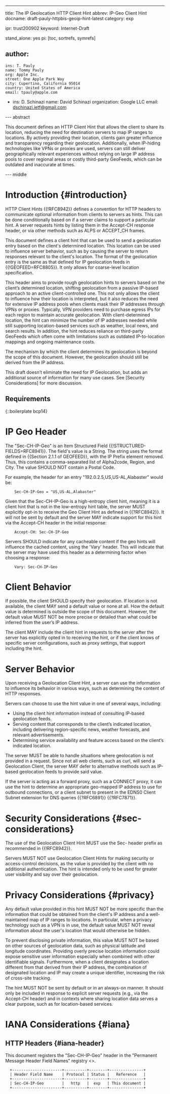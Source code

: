 ---
title: The IP Geolocation HTTP Client Hint
abbrev: IP-Geo Client Hint
docname: draft-pauly-httpbis-geoip-hint-latest
category: exp

ipr: trust200902
keyword: Internet-Draft

stand_alone: yes
pi: [toc, sortrefs, symrefs]

author:
 -
    ins: T. Pauly
    name: Tommy Pauly
    org: Apple Inc.
    street: One Apple Park Way
    city: Cupertino, California 95014
    country: United States of America
    email: tpauly@apple.com
 -
    ins: D. Schinazi
    name: David Schinazi
    organization: Google LLC
    email: dschinazi.ietf@gmail.com

--- abstract

This document defines an HTTP Client Hint that allows the client to
share its location, reducing the need for destination servers to map IP
ranges to locations. By actively providing their location, clients gain
greater influence and transparency regarding their geolocation.
Additionally, when IP-hiding technologies like VPNs or proxies are
used, servers can still deliver geographically relevant experiences
without relying on large IP address pools to cover regional areas or
costly third-party GeoFeeds, which can be outdated and inaccurate at
times.

--- middle

# Introduction {#introduction}

HTTP Client Hints {{!RFC8942}} defines a convention for HTTP headers to
communicate optional information from clients to servers as hints. This
can be done conditionally based on if a server claims to support a
particular hint. A server requests hints by listing them in the
Accept-CH response header, or via other methods such as ALPS or
ACCEPT_CH frames.

This document defines a client hint that can be used to send a
geolocation entry based on the client's determined location. This
location can be used to influence server behavior, such as by causing
the server to return responses relevant to the client's location. The
format of the geolocation entry is the same as that defined for IP
geolocation feeds in {{!GEOFEED=RFC8805}}. It only allows for
coarse-level location specification.

This header aims to provide rough geolocation hints to servers based on
the client’s determined location, shifting geolocation from a passive
IP-based approach to an active client-controlled one. This not only
allows the client to influence how their location is interpreted, but
it also reduces the need for extensive IP address pools when clients
mask their IP addresses through VPNs or proxies. Typically, VPN
providers need to purchase egress IPs for each region to maintain
accurate geolocation. With client-determined location, the hint can
minimize the number of IP addresses needed while still supporting
location-based services such as weather, local news, and search
results. In addition, the hint reduces reliance on third-party
GeoFeeds which often come with limitations such as outdated
IP-to-location mappings and ongoing maintenance costs.

The mechanism by which the client determines its geolocation is beyond
the scope of this document. However, the geolocation should still be
derived from the IP address.

This draft doesn’t eliminate the need for IP Geolocation, but adds an
additional source of information for many use cases. See [Security
Considerations] for more discussion.

## Requirements

{::boilerplate bcp14}

# IP Geo Header

The "Sec-CH-IP-Geo" is an Item Structured Field {{!STRUCTURED-FIELDS=RFC8941}}.
The field's value is a String. The string uses the format defined in
{{Section 2.1.1 of GEOFEED}}, with the IP Prefix element removed. Thus, this
contains a comma-separated list of Alpha2code, Region, and City. The
value SHOULD NOT contain a Postal Code.

For example, the header for an entry "192.0.2.5,US,US-AL,Alabaster" would be:

~~~
    Sec-CH-IP-Geo = "US,US-AL,Alabaster"
~~~

Given that the Sec-CH-IP-Geo is a high-entropy client hint, meaning it is
a client hint that is not in the low-entropy hint table, the server
MUST explicitly opt-in to receive the Geo Client Hint as defined in
{{?RFC8942}}. It will not be sent by default and the server MAY
indicate support for this hint via the Accept-CH header in the
initial response:

~~~
    Accept-CH: Sec-CH-IP-Geo
~~~

Servers SHOULD indicate for any cacheable content if the geo hints
will influence the cached content, using the 'Vary' header. This will
indicate that the server may have used this header as a determining
factor when choosing a response:

~~~
    Vary: Sec-CH-IP-Geo
~~~

# Client Behavior

If possible, the client SHOULD specify their geolocation. If location
is not available, the client MAY send a default value or none at all.
How the default value is determined is outside the scope of this
document. However, the default value MUST NOT be more precise or
detailed than what could be inferred from the user’s IP address.

The client MAY include the client hint in requests to the server after
the server has explicitly opted in to receiving the hint, or if the
client knows of specific server configurations, such as proxy
settings, that support including the hint.

# Server Behavior

Upon receiving a Geolocation Client Hint, a server can use the
information to influence its behavior in various ways, such as
determining the content of HTTP responses.

Servers can choose to use the hint value in one of several ways,
including:

- Using the client hint information instead of consulting IP-based
geolocation feeds.
- Serving content that corresponds to the client’s indicated location,
including delivering region-specific news, weather forecasts, and
relevant advertisements.
- Determining service availability and feature access based on the
client’s indicated location.

The server MUST be able to handle situations where geolocation is
not provided in a request. Since not all web clients, such as curl,
will send a Geolocation Client, the server MAY defer to alternative
methods such as IP-based geolocation feeds to provide said value.

If the server is acting as a forward proxy, such as a CONNECT proxy,
it can use the hint to determine an appropriate geo-mapped IP address
to use for outbound connections, or a client subnet to present in the
EDNS0 Client Subnet extension for DNS queries {{?RFC6891}}
{{?RFC7871}}.

# Security Considerations {#sec-considerations}

The use of the Geolocation Client Hint MUST use the Sec- header
prefix as recommended in {{!RFC8942}}.

Servers MUST NOT use Geolocation Client Hints for making security or
access-control decisions, as the value is provided by the client with
no additional authentication. The hint is intended only to be used
for greater user visibility and say over their geolocation.

# Privacy Considerations {#privacy}

Any default value provided in this hint MUST NOT be more specific than
the information that could be obtained from the client's IP address
and a well-maintained map of IP ranges to locations. In particular,
when a privacy technology such as a VPN is in use, the default value
MUST NOT reveal information about the user's location that would
otherwise be hidden.

To prevent disclosing private information, this value MUST NOT be
based on other sources of geolocation data, such as physical latitude
and longitude coordinates. Providing overly precise location
information could expose sensitive user information especially when
combined with other identifiable signals. Furthermore, when a client
designates a location different from that derived from their IP
address, the combination of designated location and IP may create a
unique identifier, increasing the risk of cross-site tracking.

The hint MUST NOT be sent by default or in an always-on manner. It
should only be included in response to explicit server requests (e.g.,
via the Accept-CH header) and in contexts where sharing location
data serves a clear purpose, such as for location-based services.

# IANA Considerations {#iana}

## HTTP Headers {#iana-header}

This document registers the "Sec-CH-IP-Geo" header in the
"Permanent Message Header Field Names" registry
<[](https://www.iana.org/assignments/message-headers)>.

~~~
  +----------------------+----------+--------+---------------+
  | Header Field Name    | Protocol | Status |   Reference   |
  +----------------------+----------+--------+---------------+
  | Sec-CH-IP-Geo        |   http   |  exp   | This document |
  +----------------------+----------+--------+---------------+
~~~
